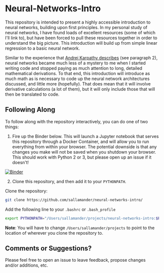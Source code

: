 # Neural-Networks-Intro  

This repository is intended to present a highly accessible introduction to neural networks, building upon first principles. In my personal study of neural networks, I have found loads of excellent resources (some of which I'll link to), but have been forced to pull these resources together in order to understand the big picture. This introduction will build up from simple linear regression to a basic neural network.

Similar to the experience that [Andrej Karpathy describes](http://karpathy.github.io/neuralnets/) (see paragraph 2), neural networks became much less of a mystery to me when I started writing code and stopped paying as much attention to long, detailed mathematical derivations. To that end, this introduction will introduce as much math as is necessary to code up the neural network architectures discussed, and little more (hopefully). That does mean that it will involve derivative calculations (a lot of them), but it will only include those that will then be translated to code.


## Following Along

To follow along with the repository interactively, you can do one of two things: 

1. Fire up the Binder below. This will launch a Jupyter notebook that serves this repository through a Docker Container, and will allow you to run everything from within your browser. The potential downside is that any changes you make will not be saved when you shutdown your browser. This should work with Python 2 or 3, but please open up an issue if it doesn't!

 [![Binder](http://mybinder.org/badge.svg)](http://mybinder.org:/repo/sallamander/neural-networks-intro) 

2. Clone this repository, and then add it to your `PYTHONPATH`.
 
 Clone the repository: 

 ```bash
git clone https://github.com/sallamander/neural-networks-intro/ 
```

 Add the following line to your `.bashrc` or `.bash_profile`

 ```bash    
export PYTHONPATH="/Users/sallamander/projects/neural-networks-intro:$PYTHONPATH"
```

 **Note**: You will have to change `/Users/sallamander/projects` to point to the location of wherever you clone the repository to.

## Comments or Suggestions?

Please feel free to open an issue to leave feedback, propose changes and/or additions, etc. 
